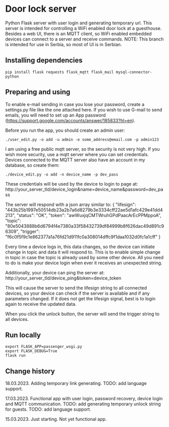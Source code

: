 # Door lock server
Python Flask server with user login and generating temporary url.
This server is intended for controlling a WiFi enabled door lock at a guesthouse. 
Besides a web UI, there is an MQTT client, so WiFi enabled embedded devices can connect to a server and receive commands.
NOTE: This branch is intended for use in Serbia, so most of UI is in Serbian.

## Installing dependencies
	pip install flask requests flask_mqtt flask_mail mysql-connector-python

## Preparing and using
To enable e-mail sending in case you lose your password, create a settings.py file like the one attached here.
If you wish to use G-mail to send emails, you will need to set up an App password 
(https://support.google.com/accounts/answer/185833?hl=en).

Before you run the app, you should create an admin user:

    ./user_edit.py -o add -u admin -e some_address@email.com -p admin123

I am using a free public mqtt server, so the security is not very high. If you wish more security, use a mqtt server 
where you can set credentials. Devices connected to the MQTT server also have an account in my database, so create them:

    ./device_edit.py -o add -n device_name -p dev_pass

These credentials will be used by the device to login to page at:
http://your_server_tld/device_login&name=device_name&password=dev_pass

The server will respond with a json array similar to:
{
  "lifesign": "443b25b1997e50514db23a2b7a6d8279b3e3334cff22ae5d1afc429e41dd4213",
  "status": "OK",
  "token": "awWuxjqCMTWruhGPdPaacArEcPPMppoA",
  "topic": "80e5043888b6d6794f4e7380a33f58432739df84999b8f626dac49d891c96309",
  "trigger": "f6c0f5f9c1e862377a1a76fd21d911fc0a308014dffc9f1daa1032d0fc1a1cff"
}

Every time a device logs in, this data changes, so the device can initiate change in topic and data it will respond to.
This is to enable simple change in topic in case the topic is already used by some other device. All you need to do 
is make your device login when ever it receives an unexpected string.

Additionally, your device can ping the server at:
http://your_server_tld/device_ping&token=device_token

This will cause the server to send the lifesign string to all connected devices, so your device can check 
if the server is available and if any parameters changed. If it does not get the lifesign signal, 
best is to login again to receive the updated data.

When you click the unlock button, the server will send the trigger string to all devices.

## Run locally
    export FLASK_APP=passenger_wsgi.py
    export FLASK_DEBUG=True
    flask run
    
## Change history

18.03.2023. Adding temporary link generating.
TODO: add language support.

17.03.2023. Functional app with user login, password recovery, device login and MQTT communication.
TODO: add generating temporary unlock string for guests.
TODO: add language support.

15.03.2023. Just starting. Not yet functional app. 